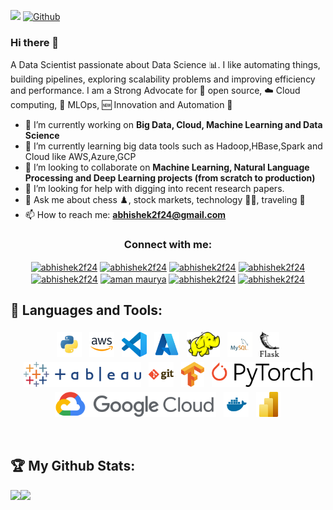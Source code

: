 ![](https://visitor-badge.laobi.icu/badge?page_id=abhishek2f24.abhishek2f24)
[![Github](https://img.shields.io/github/followers/abhishek2f24?label=Follow&style=social)](https://github.com/abhishek2f24)
### Hi there 👋

A Data Scientist passionate about Data Science :bar_chart:. I like automating things, building pipelines, exploring scalability problems and improving efficiency and performance. I am a Strong Advocate for 📜 open source, :cloud: Cloud computing, 🚀 MLOps, :new: Innovation and Automation :robot: 

- 🔭 I’m currently working on **Big Data, Cloud, Machine Learning and Data Science**
- 🌱 I’m currently learning big data tools such as Hadoop,HBase,Spark and Cloud like AWS,Azure,GCP
- 👯 I’m looking to collaborate on **Machine Learning, Natural Language Processing and Deep Learning projects (from scratch to production)**
- 🤔 I’m looking for help with digging into recent research papers.
- 💬 Ask me about chess :chess_pawn:, stock markets, technology :technologist:, traveling :compass:
- 📫 How to reach me: **abhishek2f24@gmail.com** 



<h3 align="center">Connect with me:</h3>
<p align="center">
<a href="https://twitter.com/abhishek2f24" target="blank"><img align="center" src="https://cdn.jsdelivr.net/npm/simple-icons@3.0.1/icons/twitter.svg" alt="abhishek2f24" height="30" width="40" /></a>
<a href="https://linkedin.com/in/abhishek2f24" target="blank"><img align="center" src="https://cdn.jsdelivr.net/npm/simple-icons@3/icons/linkedin.svg" alt="abhishek2f24" height="30" width="40" /></a>
<a href="https://stackoverflow.com/users/users/6696935/abhishek2f24" target="blank"><img align="center" src="https://cdn.jsdelivr.net/npm/simple-icons@3.0.1/icons/stackoverflow.svg" alt="abhishek2f24" height="30" width="40" /></a>
<a href="https://facebook.com/abhishek2f24" target="blank"><img align="center" src="https://cdn.jsdelivr.net/npm/simple-icons@3.0.1/icons/facebook.svg" alt="abhishek2f24" height="30" width="40" /></a>
<a href="https://instagram.com/abhishek2f24" target="blank"><img align="center" src="https://cdn.jsdelivr.net/npm/simple-icons@3.0.1/icons/instagram.svg" alt="abhishek2f24" height="30" width="40" /></a>
<a href="https://www.youtube.com/channel/UCy9aQiB05xGLymxkjyHb3Eg" target="blank"><img align="center" src="https://cdn.jsdelivr.net/npm/simple-icons@3.0.1/icons/youtube.svg" alt="aman maurya" height="30" width="40" /></a>
<a href="https://www.codechef.com/users/abhishek2f24" target="blank"><img align="center" src="https://cdn.jsdelivr.net/npm/simple-icons@3.1.0/icons/codechef.svg" alt="abhishek2f24" height="30" width="40" /></a>
<a href="https://www.hackerrank.com/abhishek2f24" target="blank"><img align="center" src="https://cdn.jsdelivr.net/npm/simple-icons@3.0.1/icons/hackerrank.svg" alt="abhishek2f24" height="30" width="40" /></a>
</p>


## 🧰 Languages and Tools:
<p align="center">
<img src="https://raw.githubusercontent.com/github/explore/80688e429a7d4ef2fca1e82350fe8e3517d3494d/topics/python/python.png" alt="Python" height="40" style="vertical-align:top; margin:4px">
<img src="https://raw.githubusercontent.com/github/explore/80688e429a7d4ef2fca1e82350fe8e3517d3494d/topics/aws/aws.png" alt="Javascript" height="40" style="vertical-align:top; margin:4px">
<img src="https://raw.githubusercontent.com/github/explore/80688e429a7d4ef2fca1e82350fe8e3517d3494d/topics/visual-studio-code/visual-studio-code.png" alt="VS Code" height="40" style="vertical-align:top; margin:4px">
<img src="https://raw.githubusercontent.com/github/explore/80688e429a7d4ef2fca1e82350fe8e3517d3494d/topics/azure/azure.png" alt="Bootstrap" height="40" style="vertical-align:top; margin:4px">
<img src="https://raw.githubusercontent.com/abhishek2f24/abhishek2f24/master/assets/hadoop.svg" alt="hadoop" height="40" style="vertical-align:top; margin:4px">
<img src="https://raw.githubusercontent.com/github/explore/80688e429a7d4ef2fca1e82350fe8e3517d3494d/topics/mysql/mysql.png" alt="MySQL" height="40" style="vertical-align:top; margin:4px">
<img src="https://raw.githubusercontent.com/abhishek2f24/abhishek2f24/master/assets/flask.svg" alt="flask" height="40" style="vertical-align:top; margin:4px">
<img src="https://raw.githubusercontent.com/abhishek2f24/abhishek2f24/master/assets/tableau.svg" alt="tableau" height="40" style="vertical-align:top; margin:4px">
<img src="https://raw.githubusercontent.com/github/explore/80688e429a7d4ef2fca1e82350fe8e3517d3494d/topics/git/git.png" alt="Git" height="40" style="vertical-align:top; margin:4px">
<img src="https://raw.githubusercontent.com/abhishek2f24/abhishek2f24/master/assets/tf.svg" alt="tensorflow" height="40" style="vertical-align:top; margin:4px">
<img src="https://raw.githubusercontent.com/abhishek2f24/abhishek2f24/master/assets/pytorch.svg" alt="PyTorch" height="40" style="vertical-align:top; margin:4px" alt="Windows" height="40" style="vertical-align:top; margin:4px">
<img src="https://raw.githubusercontent.com/abhishek2f24/abhishek2f24/master/assets/gcp.svg" alt="GCP" height="40" style="vertical-align:top; margin:4px">
<img src="https://raw.githubusercontent.com/abhishek2f24/abhishek2f24/master/assets/docker.svg" alt="Docker" height="40" style="vertical-align:top; margin:4px">
<img src="https://raw.githubusercontent.com/abhishek2f24/abhishek2f24/master/assets/powerbi.svg" alt="PowerBI" height="40" style="vertical-align:top; margin:4px">

</p>

<br />


## :trophy: My Github Stats:

<!--
![GitHub stats](https://readme-stats-cfgj2cxdy.vercel.app/api?username=abhishek2f24&count_private=true&show_icons=true&theme=tokyonight)
![Top Langs](https://readme-stats-cfgj2cxdy.vercel.app/api/top-langs/?username=abhishek2f24&hide=php&theme=tokyonight)
-->
<div>
<a href="https://github-readme-stats.vercel.app/api?username=abhishek2f24&theme=tokyonight">
  <img  align="left" src="https://github-readme-stats.vercel.app/api?username=abhishek2f24&count_private=true&show_icons=true&theme=tokyonight" />
</a>
<a href="https://github-readme-stats.vercel.app/api/top-langs/?username=abhishek2f24&hide=php&theme=tokyonight">
  <img align="left" src="https://github-readme-stats.vercel.app/api/top-langs/?username=abhishek2f24&hide=php&theme=tokyonight" />
</a>
</div>




[linkedin]: https://linkedin.com/in/abhishek2f24
[mail]: mailto:abhishek2f24@gmail.com
